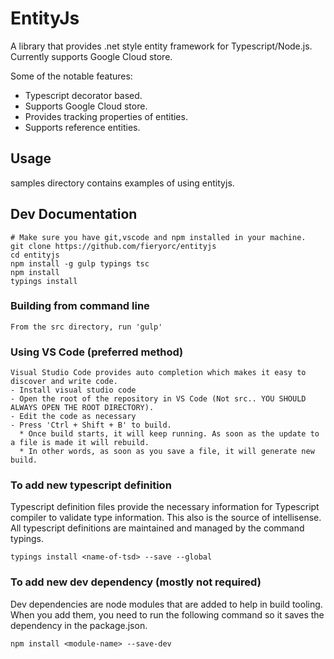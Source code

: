 EntityJs
========

A library that provides .net style entity framework for Typescript/Node.js.
Currently supports Google Cloud store.

Some of the notable features:
* Typescript decorator based.
* Supports Google Cloud store.
* Provides tracking properties of entities.
* Supports reference entities.

Usage
-----

samples directory contains examples of using entityjs. 

Dev Documentation
-----------------
```
# Make sure you have git,vscode and npm installed in your machine.
git clone https://github.com/fieryorc/entityjs
cd entityjs 
npm install -g gulp typings tsc
npm install
typings install
```

### Building from command line
```
From the src directory, run 'gulp'
```

### Using VS Code (preferred method)
```
Visual Studio Code provides auto completion which makes it easy to discover and write code.
- Install visual studio code
- Open the root of the repository in VS Code (Not src.. YOU SHOULD ALWAYS OPEN THE ROOT DIRECTORY).
- Edit the code as necessary
- Press 'Ctrl + Shift + B' to build.
  * Once build starts, it will keep running. As soon as the update to a file is made it will rebuild.
  * In other words, as soon as you save a file, it will generate new build. 
```

### To add new typescript definition
Typescript definition files provide the necessary information for Typescript compiler
to validate type information. This also is the source of intellisense. All typescript
definitions are maintained and managed by the command typings.
```
typings install <name-of-tsd> --save --global
```

### To add new dev dependency (mostly not required)
Dev dependencies are node modules that are added to help in build tooling.
When you add them, you need to run the following command so it saves the dependency
in the package.json.
```
npm install <module-name> --save-dev  
```

